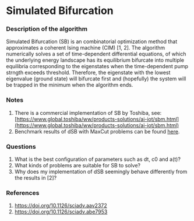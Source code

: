 # Simulated Bifurcation
### Description of the algorithm

Simulated Bifurcation (SB) is an combinatorial optimization method that approximates a coherent Ising machine (CIM) [1, 2]. The algorithm numerically solves a set of time-dependent differential equations, of which the underlying energy landscape has its equilibrium bifurcate into multiple equilibria corresponding to the eigenstates when the time-dependent pump strngth exceeds threshold. Therefore, the eigenstate with the lowest eigenvalue (ground state) will bifurcate first and (hopefully) the system will be trapped in the minimum when the algorithm ends.

### Notes

1. There is a commercial implementation of SB by Toshiba, see: [https://www.global.toshiba/ww/products-solutions/ai-iot/sbm.html](https://www.global.toshiba/ww/products-solutions/ai-iot/sbm.html)
2. Benchmark results of dSB with MaxCut problems can be found [here](dSB_Benchmark_Results.md).

### Questions

1. What is the best configuration of parameters such as dt, c0 and a(t)?
2. What kinds of problems are suitable for SB to solve?
3. Why does my implementation of dSB seemingly behave differently from the results in [2]?

### References

1. https://doi.org/10.1126/sciadv.aav2372
2. https://doi.org/10.1126/sciadv.abe7953
